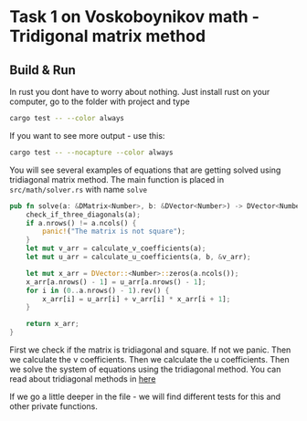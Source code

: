 # Task 1 on Voskoboynikov math - Tridigonal matrix method

## Build & Run
In rust you dont have to worry about nothing. Just install rust on your computer, go to the folder with project and type
```sh
cargo test -- --color always
```
If you want to see more output - use this:
```sh
cargo test -- --nocapture --color always
```
You will see several examples of equations that are getting solved using tridiagonal matrix method.
The main function is placed in `src/math/solver.rs` with name `solve`
```rust
pub fn solve(a: &DMatrix<Number>, b: &DVector<Number>) -> DVector<Number> {
    check_if_three_diagonals(a);
    if a.nrows() != a.ncols() {
        panic!("The matrix is not square");
    }
    let mut v_arr = calculate_v_coefficients(a);
    let mut u_arr = calculate_u_coefficients(a, b, &v_arr);

    let mut x_arr = DVector::<Number>::zeros(a.ncols());
    x_arr[a.nrows() - 1] = u_arr[a.nrows() - 1];
    for i in (0..a.nrows() - 1).rev() {
        x_arr[i] = u_arr[i] + v_arr[i] * x_arr[i + 1];
    }

    return x_arr;
}
```
First we check if the matrix is tridiagonal and square. If not we panic. Then we calculate the v coefficients. Then we calculate the u coefficients. Then we solve the system of equations using the tridiagonal method. You can read about tridiagonal methods in [here](https://dzen.ru/a/YDWWQaMy3XNzjwmJ)

If we go a little deeper in the file - we will find different tests for this and other private functions.